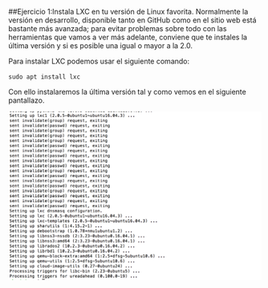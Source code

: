 ##Ejercicio 1:Instala LXC en tu versión de Linux favorita. Normalmente la versión en desarrollo, disponible tanto en GitHub como en el sitio web está bastante más avanzada; para evitar problemas sobre todo con las herramientas que vamos a ver más adelante, conviene que te instales la última versión y si es posible una igual o mayor a la 2.0.

Para instalar LXC podemos usar el siguiente comando:

	sudo apt install lxc
	
Con ello instalaremos la última versión tal y como vemos en el siguiente pantallazo. 

![Instalar LXC](./images/1.png "Instalación LXC")
